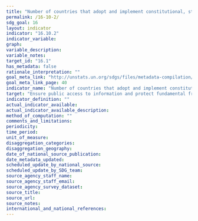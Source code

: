 ```yaml
---
title: "Number of countries that adopt and implement constitutional, statutory and/or policy guarantees for public access to information"
permalink: /16-10-2/
sdg_goal: 16
layout: indicator
indicator: "16.10.2"
indicator_variable: 
graph: 
variable_description: 
variable_notes: 
target_id: "16.1"
has_metadata: false
rationale_interpretation: ""
goal_meta_link: "http://unstats.un.org/sdgs/files/metadata-compilation/Metadata-Goal-16.pdf"
goal_meta_link_page: 40
indicator_name: "Number of countries that adopt and implement constitutional, statutory and/or policy guarantees for public access to information"
target: "Ensure public access to information and protect fundamental freedoms, in accordance with national legislation and international agreements."
indicator_definition: ""
actual_indicator_available: 
actual_indicator_available_description: 
method_of_computation: ""
comments_and_limitations: 
periodicity: 
time_period: 
unit_of_measure: 
disaggregation_categories: 
disaggregation_geography: 
date_of_national_source_publication: 
date_metadata_updated: 
scheduled_update_by_national_source: 
scheduled_update_by_SDG_team: 
source_agency_staff_name: 
source_agency_staff_email: 
source_agency_survey_dataset: 
source_title: 
source_url: 
source_notes: 
international_and_national_references: 
---
```


